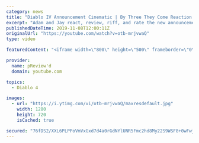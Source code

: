 ```yaml
---
category: news
title: "Diablo IV Announcement Cinematic | By Three They Come Reaction / Review / Rating"
excerpt: "Adam and Jay react, review, riff, and rate the new announcement cinematic everyone wanted to see last year at Blizzcon, Diablo IV 'By Three They Come'."
publishedDateTime: 2019-11-08T12:00:11Z
originalUrl: "https://youtube.com/watch?v=otb-mrjvwaQ"
type: video

featuredContent: "<iframe width=\"800\" height=\"500\" frameborder=\"0\" src=\"https://www.youtube.com/embed/otb-mrjvwaQ\" allow=\"accelerometer; autoplay; encrypted-media; gyroscope; picture-in-picture\" allowfullscreen></iframe>"

provider:
  name: pReview'd
  domain: youtube.com

topics:
  - Diablo 4

images:
  - url: "https://i.ytimg.com/vi/otb-mrjvwaQ/maxresdefault.jpg"
    width: 1280
    height: 720
    isCached: true

secured: "76fDS2/XXL6PLPPoVmVxGxd7d4a0rGdNYlUNR5Fmc2hd8My22S9WSF8+0wFwjGm5wVd+jgWC0XoUdLG6acU5wI1akXVJ9HhsGgjhUVVWxqwEVUaIIVcUlt3cvfFOtBWqS/j1AvTo4kDGtMrIytXJMlTQPoxlxLLoOXixzZrLOiFD4JWDK2KfCS0UG1Qte6qFJIHVauuWupF9BU6KEjmb1bpjfWaKF2YA+1bIMiUZ2x8Vg67HHGdF8+xD+C1G+TRiFzlT6wOn2UC4DbG2Z8fkr+SqcEru8jS2f4lHb8bEwqxbdEqi1whF9KxI8TFfc54agjECnxwBKAH4w65c3TV3n0su2Ily7fPj0c7IPyv9OIcqGHDiQW3vV6BJY6xX0Xeyt2m6ZBZuhkXsjlyulD7MQf++UUJWxvbEwuHlURHoeu8DT+whKAj4lScJ8HR/c7G0;zzvSLcrpQzLnJAhkbcxovA=="
---
```


